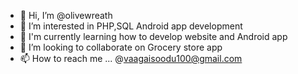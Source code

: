 - 👋 Hi, I’m @olivewreath
- 👀 I’m interested in PHP,SQL Android app development
- 🌱 I'm currently learning how to develop website and Android app
- 💞️ I’m looking to collaborate on Grocery store app
- 📫 How to reach me ... @vaagaisoodu100@gmail.com

<!---
olivewreath/olivewreath is a ✨ special ✨ repository because its `README.md` (this file) appears on your GitHub profile.
You can click the Preview link to take a look at your changes.
--->
